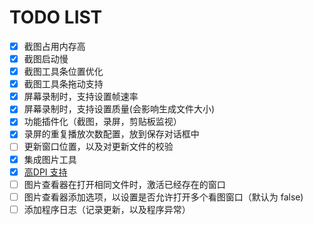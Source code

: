 # TODO LIST

[highdpi]: https://docs.microsoft.com/zh-cn/dotnet/framework/winforms/automatic-scaling-in-windows-forms

- [x] 截图占用内存高
- [x] 截图启动慢
- [x] 截图工具条位置优化
- [x] 截图工具条拖动支持
- [x] 屏幕录制时，支持设置帧速率
- [x] 屏幕录制时，支持设置质量(会影响生成文件大小)
- [x] 功能插件化（截图，录屏，剪贴板监视）
- [x] 录屏的重复播放次数配置，放到保存对话框中
- [ ] 更新窗口位置，以及对更新文件的校验
- [x] 集成图片工具
- [x] [高DPI 支持][highdpi]
- [ ] 图片查看器在打开相同文件时，激活已经存在的窗口
- [ ] 图片查看器添加选项，以设置是否允许打开多个看图窗口（默认为 false)
- [ ] 添加程序日志（记录更新，以及程序异常）
